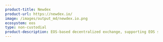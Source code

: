```yaml
---
product-title: Newdex
product-url: https://newdex.io/
image: /images/output_md/newdex.io.png
ecosystem: eos
type: non-custodial
product-description: EOS-based decentralized exchange, supporting EOS sidechain tokens. [Interview with Newdex team](/newdex).
---
```

